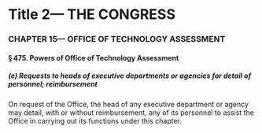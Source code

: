 
# Title 2— THE CONGRESS
### CHAPTER 15— OFFICE OF TECHNOLOGY ASSESSMENT
#### § 475. Powers of Office of Technology Assessment
##### (e) Requests to heads of executive departments or agencies for detail of personnel; reimbursement

On request of the Office, the head of any executive department or agency may detail, with or without reimbursement, any of its personnel to assist the Office in carrying out its functions under this chapter.
